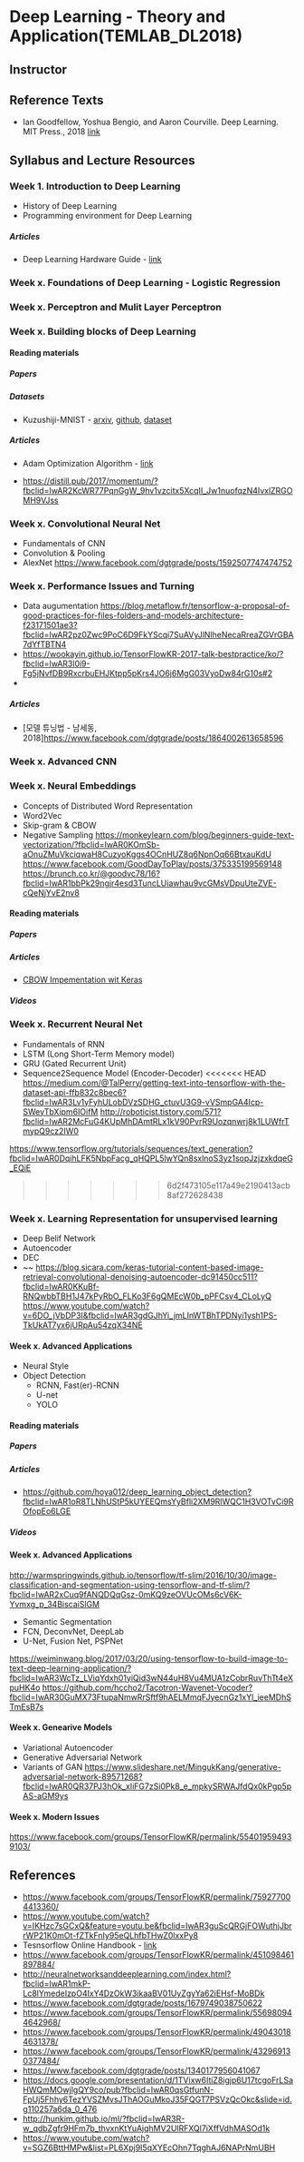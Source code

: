 # Deep Learning - Theory and Application(TEMLAB_DL2018)

## Instructor

## Reference Texts
- Ian Goodfellow, Yoshua Bengio, and Aaron Courville. Deep Learning. MIT Press., 2018 [link](https://github.com/janishar/mit-deep-learning-book-pdf)




## Syllabus and Lecture Resources
### Week 1. Introduction to Deep Learning
- History of Deep Learning
- Programming environment for Deep Learning


##### Articles
- Deep Learning Hardware Guide - [link](http://timdettmers.com/2018/12/16/deep-learning-hardware-guide/?fbclid=IwAR00w6IMdsIzAgeogyD7m87_qnoHxgk_FKCrZ5sLBRFfu3K2f6P4JNI6Rv0)

### Week x. Foundations of Deep Learning - Logistic Regression
### Week x. Perceptron and Mulit Layer Perceptron
### Week x. Building blocks of Deep Learning

#### Reading materials
##### Papers

##### Datasets
- Kuzushiji-MNIST - [arxiv](https://arxiv.org/abs/1812.01718?fbclid=IwAR04SwjXfrlVQxNiluqbrcS2-RKN8GTkMZyeIV5OMN-7liaVXPJZe23EUmY), [github](https://github.com/rois-codh/kmnist), [dataset](http://codh.rois.ac.jp/kmnist/?fbclid=IwAR2bv1XLI5YObvL0qrwIIi9eaLxPCSkV1pc8nJe3MyCaUUrjWqqjHXQZwtw)

##### Articles
- Adam Optimization Algorithm - [link](https://engmrk.com/adam-optimization-algorithm/?fbclid=IwAR2PTzeRAXv3RxM6Oq0bRJ0cArOg1ccGdQ2-ASqRr4mXyj_WA-wUF3qG5Ag)

- https://distill.pub/2017/momentum/?fbclid=IwAR2KcWR77PqnGgW_9hv1vzcitx5XcqII_Jw1nuofqzN4IvxlZRGOMH9VJss


### Week x. Convolutional Neural Net
- Fundamentals of CNN
- Convolution & Pooling
- AlexNet
https://www.facebook.com/dgtgrade/posts/1592507747474752

### Week x. Performance Issues and Turning
- Data augumentation
https://blog.metaflow.fr/tensorflow-a-proposal-of-good-practices-for-files-folders-and-models-architecture-f23171501ae3?fbclid=IwAR2pz0Zwc9PoC6D9FkYScqi7SuAVyJlNlheNecaRreaZGVrGBA7dYfTBTN4
- https://wookayin.github.io/TensorFlowKR-2017-talk-bestpractice/ko/?fbclid=IwAR3l0i9-Fg5jNvfDB9RxcrbuEHJKtpp5pKrs4JO6j6MgG03VyoDw84rG10s#2
-
##### Articles
- [모델 튜닝법 - 남세동, 2018]https://www.facebook.com/dgtgrade/posts/1864002613658596

### Week x. Advanced CNN
### Week x. Neural Embeddings
- Concepts of Distributed Word Representation
- Word2Vec
- Skip-gram & CBOW
- Negative Sampling
https://monkeylearn.com/blog/beginners-guide-text-vectorization/?fbclid=IwAR0KOmSb-aOnuZMuVkciqwaH8CuzyoKggs4OCnHUZ8q6NpnOq66BtxauKdU
https://www.facebook.com/GoodDayToPlay/posts/375335199569148
https://brunch.co.kr/@goodvc78/16?fbclid=IwAR1bbPk29ngjr4esd3TuncLUiawhau9vcGMsVDpuUteZVE-cQeNjYvE2nv8

#### Reading materials
##### Papers
##### Articles
- [CBOW Impementation wit Keras](https://www.kdnuggets.com/2018/04/implementing-deep-learning-methods-feature-engineering-text-data-cbow.html)

##### Videos


### Week x. Recurrent Neural Net
- Fundamentals of RNN
- LSTM (Long Short-Term Memory model)
- GRU (Gated Recurrent Unit)
- Sequence2Sequence Model (Encoder-Decoder)
<<<<<<< HEAD
https://medium.com/@TalPerry/getting-text-into-tensorflow-with-the-dataset-api-ffb832c8bec6?fbclid=IwAR3Lv1yFyhULobDVzSDHG_ctuvU3G9-vVSmpGA4Icp-SWeyTbXipm6IOifM
http://roboticist.tistory.com/571?fbclid=IwAR2McFuG4KUpMhDAmtRLx1kV90PvrR9Uozqnwrj8k1LUWfrTmypQ9cz2IW0

https://www.tensorflow.org/tutorials/sequences/text_generation?fbclid=IwAR0DqihLFK5NbpFacg_qHQPL5lwYQn8sxlnoS3yz1sopJzjzxkdqeG_EQiE

>>>>>>> 6d2f473105e117a49e2190413acb8af272628438

### Week x. Learning Representation for unsupervised learning
- Deep Belif Network
- Autoencoder
- DEC
- ~~
https://blog.sicara.com/keras-tutorial-content-based-image-retrieval-convolutional-denoising-autoencoder-dc91450cc511?fbclid=IwAR0KKuBf-RNQwbbTBH1J47kPyRbO_FLKo3F6gQMEcW0b_pPFCsv4_CLoLyQ
https://www.youtube.com/watch?v=6DO_jVbDP3I&fbclid=IwAR3gdGJhYi_jmLInWTBhTPDNyi1ysh1PS-TkUkAT7yx6jURpAu54zqX34NE


#### Week x. Advanced Applications
- Neural Style
- Object Detection
  - RCNN, Fast(er)-RCNN
  - U-net
  - YOLO


#### Reading materials
##### Papers
##### Articles
- https://github.com/hoya012/deep_learning_object_detection?fbclid=IwAR1oR8TLNhUStP5kUYEEQmsYyBfli2XM9RlWQC1H3VOTvCi9ROfopEo6LGE

##### Videos


#### Week x. Advanced Applications
http://warmspringwinds.github.io/tensorflow/tf-slim/2016/10/30/image-classification-and-segmentation-using-tensorflow-and-tf-slim/?fbclid=IwAR2xCuq9fANQDQqGsz-0mKQ9zeOVUcOMs6cV6K-Yvmxg_p_34BiscaiSlGM
  - Semantic Segmentation
  - FCN, DeconvNet, DeepLab
  - U-Net, Fusion Net, PSPNet

https://weiminwang.blog/2017/03/20/using-tensorflow-to-build-image-to-text-deep-learning-application/?fbclid=IwAR3WcTz_LViqYdxh01yiQid3wN44uH8Vu4MUA1zCobrRuvThTt4eXpuHK4o
https://github.com/hccho2/Tacotron-Wavenet-Vocoder?fbclid=IwAR30GuMX73FtupaNmwRrSftf9hAELMmqFJyecnGz1xYl_ieeMDhSTmEsB7s


#### Week x. Genearive Models
- Variational Autoencoder
- Generative Adversarial Network
- Variants of GAN
https://www.slideshare.net/MingukKang/generative-adversarial-network-89571268?fbclid=IwAR0QR37PJ3hOk_xIiFG7zSi0Pk8_e_mpkySRWAJfdQx0kPgp5pAS-aGM9ys

#### Week x. Modern Issues
https://www.facebook.com/groups/TensorFlowKR/permalink/554019594939103/

## References
- https://www.facebook.com/groups/TensorFlowKR/permalink/759277004413360/
- https://www.youtube.com/watch?v=IKHzc7sGCxQ&feature=youtu.be&fbclid=IwAR3guScQRGjFOWuthjJbrrWP21K0mOt-fZTkFnIy95eQLhfbTHwZ0lxxPy8
- Tesnsorflow Online Handbook - [link](https://www.facebook.com/MontrealAI/posts/723743667970894)
- https://www.facebook.com/groups/TensorFlowKR/permalink/451098461897884/
- http://neuralnetworksanddeeplearning.com/index.html?fbclid=IwAR1mkP-Lc8lYmedeIzpO4IxY4DzOkW3ikaaBV01UyZgyYa62iEHsf-MoBDk
- https://www.facebook.com/dgtgrade/posts/1679749038750622
- https://www.facebook.com/groups/TensorFlowKR/permalink/556980944642968/
- https://www.facebook.com/groups/TensorFlowKR/permalink/490430184631378/
- https://www.facebook.com/groups/TensorFlowKR/permalink/432969130377484/
- https://www.facebook.com/dgtgrade/posts/1340177956041067
- https://docs.google.com/presentation/d/1TVixw6ItiZ8igjp6U17tcgoFrLSaHWQmMOwjlgQY9co/pub?fbclid=IwAR0qsGtfunN-FpUj5Fhhy6TezYVSZMvsJThAOGuMkoJ35FQGT7PSVzQcOkc&slide=id.g110257a6da_0_476
- http://hunkim.github.io/ml/?fbclid=IwAR3R-w_qdbZgfr9HFm7b_thvxnKtYuAjqhMV2UlRFXQl7iXffVdhMASOd1k
- https://www.youtube.com/watch?v=SGZ6BttHMPw&list=PL6Xpj9I5qXYEcOhn7TqghAJ6NAPrNmUBH
<!-- ## Syllabus
#### ch 0. Programming environment setup
##### Python setup
  1. Python installation - [conda](https://www.youtube.com/watch?v=lqSNOIPGbns&index=5&list=PLBHVuYlKEkUJcXrgVu-bFx-One095BJ8I) , [atom](https://www.youtube.com/watch?v=cCxfLSIDfrk&index=6&list=PLBHVuYlKEkUJcXrgVu-bFx-One095BJ8I), [ML environment](https://www.youtube.com/watch?v=P4dOSb0jcUw&index=7&list=PLBHVuYlKEkUKnfbWvRCrwSuSeYh_QUlRl), [jupyter](https://www.youtube.com/watch?v=Hz_k_0sOv-w&index=8&list=PLBHVuYlKEkUKnfbWvRCrwSuSeYh_QUlRl)
  2. Pytorch - [Installation guide](./setup/README.md)
  3. Numpy - [Numpy in a nutshell](https://www.youtube.com/watch?v=aHthqCgsSFs&list=PLBHVuYlKEkULZLnKLzRq1CnNBOBlBTkqp)

##### Environments for deep learning machines
  - [Google Colab Tutorial](https://medium.com/deep-learning-turkey/google-colab-free-gpu-tutorial-e113627b9f5d)


#### ch 1. Introduction to NLP applications with Deep Learning
#### ch 2. Lanuage modeling
##### Class materials
| lecture | slide | video |
| --| --| --|
|A feature representation methof for text |[slide](https://1drv.ms/b/s!ApZ4mg7k2qYhgb9w0YVknfymIjTx4A) |~~video~~ |
|Languge Modeling |[slide](https://1drv.ms/b/s!ApZ4mg7k2qYhgb9w0YVknfymIjTx4A) | [video](https://vimeo.com/289888588)|
| Word embedding model - Word2vec |[slide](https://1drv.ms/b/s!ApZ4mg7k2qYhgb91RnMoYCOvh-Wg_g) |[video](https://vimeo.com/289888940) |
| Word2vec tricks - Hierarchical softmax & NCE loss |[slide](https://vimeo.com/292560864) |[video](https://vimeo.com/292559346) |
| GloVe & FastText |[slide](https://1drv.ms/b/s!ApZ4mg7k2qYhgcAfrAjTbMAYj7nsAQ) |[video](https://vimeo.com/292560272) |
| Sentence embeddings |[slide](https://1drv.ms/b/s!ApZ4mg7k2qYhgcAhuHt-u821RngETQ) |[video](https://vimeo.com/292560864) |

##### Reference papers
- [A Neural Probabilistic Language Model](http://www.jmlr.org/papers/volume3/bengio03a/bengio03a.pdf)
- [word2vec](https://papers.nips.cc/paper/5021-distributed-representations-of-words-and-phrases-and-their-compositionality.pdf)
- [word2vec_explained](https://arxiv.org/pdf/1402.3722.pdf)
- [doc2vec](https://cs.stanford.edu/~quocle/paragraph_vector.pdf)
- [GloVe](https://nlp.stanford.edu/pubs/glove.pdf)
- [fasttext](http://aclweb.org/anthology/Q/Q17/Q17-1010.pdf)
- [t-SNE](https://lvdmaaten.github.io/publications/papers/JMLR_2008.pdf)
- [Evaluation methods for unsupervised word embeddings](http://aclweb.org/anthology/D15-1036)

##### Dataset
- [A Million News Headlines](https://www.kaggle.com/therohk/million-headlines/)

##### Reading Materials - papers
| Name | URL | slide | video |
| ---  | ---- | ----| --- |
| Graph2Vec | https://link.springer.com/chapter/10.1007/978-3-319-73198-8_9 |  |  |
| Entity2Vec |http://www.di.unipi.it/~ottavian/files/wsdm15_fel.pdf|  |  |
| WordNet2Vec| https://arxiv.org/abs/1606.03335|  |  |
|Author2Vec |https://www.microsoft.com/en-us/research/publication/author2vec-learning-author-representations-by-combining-content-and-link-information/ |  [slide](slide/author2vec.pdf) |[video](https://vimeo.com/290894287)  |
|Paper2Vec |https://arxiv.org/pdf/1703.06587.pdf |  |  |
|Wikipedia2Vec |[github](https://wikipedia2vec.github.io/wikipedia2vec/), [paper](http://www.aclweb.org/anthology/K16-1025) | [slide](slide/wikipedia2vec.pdf) | [video](https://vimeo.com/290916448) |
|Sense2Vec |https://arxiv.org/abs/1511.06388 | [slide](sldie/sense2vec.pdf) |  [video](https://vimeo.com/290891986) |
|Ngram2Vec |http://www.aclweb.org/anthology/D17-1023 |  |  |
|morphology embeddings |http://aclweb.org/anthology/W/W13/W13-3512.pdf |  |  |
|char embeddings |http://aclweb.org/anthology/D15-1176 | [slide](https://docs.google.com/presentation/d/12QsX5wI3JwDkSq5pROP-v2-0JQutGLwuMSPPJKkv_Fk/edit?usp=sharing), |  [video](https://vimeo.com/290892980/e0a8501abc) |


##### Reading Materials - Blog
- [빈도수 세기의 놀라운 마법](https://ratsgo.github.io/from%20frequency%20to%20semantics/2017/03/11/embedding/)
- [Word embeddings: exploration, explanation, and exploitation](https://towardsdatascience.com/word-embeddings-exploration-explanation-and-exploitation-with-code-in-python-5dac99d5d795)
- Word2Vec overall
  - [word2vec tutorial](http://mccormickml.com/2016/04/19/word2vec-tutorial-the-skip-gram-model/)
  - [QA: Word2Vec Actual Target Probability from TensorFlowKR](https://www.facebook.com/groups/TensorFlowKR/permalink/743666392641088/)
  - [On word embeddings - Part 1](http://ruder.io/word-embeddings-1/)
- Hierarchical Softmax & Negative Sampling
  - [word2vec 관련 이론 정리](https://shuuki4.wordpress.com/2016/01/27/word2vec-%EA%B4%80%EB%A0%A8-%EC%9D%B4%EB%A1%A0-%EC%A0%95%EB%A6%AC/)
  - [Hierarchical Softmax](http://dalpo0814.tistory.com/7)
  - [Hierarchical Softmax](http://building-babylon.net/2017/08/01/hierarchical-softmax/)
  - [Hugo Larochelle's Lecture - hierarchical output layer](https://www.youtube.com/watch?v=B95LTf2rVWM)
  - [On word embeddings - Part 2: Approximating the Softmax](http://ruder.io/word-embeddings-softmax/)
- Visualization
  - [PCA vs t-SNE](https://medium.com/@luckylwk/visualising-high-dimensional-datasets-using-pca-and-t-sne-in-python-8ef87e7915b)
  - [How to Use t-SNE Effectively](https://distill.pub/2016/misread-tsne/)
- Trends of Word Embeddings
  - [Awesome2Vec](https://github.com/MaxwellRebo/awesome-2vec)
  - [Word embeddings in 2017: Trends and future directions](http://ruder.io/word-embeddings-2017/)


#### ch 3. Neural Network Archietures for NLP tasks

##### Class materials
| lecture | slide | video |
| --| --| --|
| Convolutional Neural Network |[slide]() | ~~video~~ |
| Text classification task  | [slide]()  | ~~video~~  |
| CNN for Text Classification (words) |[slide]() | ~~video~~ |
| CNN for Text Classification (characters) |[slide]() | ~~video~~ |
| Recurent Neural Networks |[slide]() | ~~video~~ |
| RNN for text tasks |[slide]() | ~~video~~ |
| Datasets and Tricks |[slide]() | ~~video~~ |


##### Reference papers
- [LSTM](https://static.googleusercontent.com/media/research.google.com/ko//pubs/archive/43905.pdf)
- [GRU](https://arxiv.org/pdf/1412.3555.pdf)
- [Convolutional Neural Networks for Sentence Classification](http://www.people.fas.harvard.edu/~yoonkim/data/sent-cnn.pdf)
- [Character-level Convolutional Networks for Text Classification](https://papers.nips.cc/paper/5782-character-level-convolutional-networks-for-text-classification.pdf)
- [Deep Convolutional Neural Networks for Sentiment Analysis of Short Texts](http://www.aclweb.org/anthology/C14-1008)
- [Dimensional Sentiment Analysis Using a Regional CNN-LSTM Model](http://anthology.aclweb.org/P16-2037)
- [Recursive Deep Models for Semantic Compositionality Over a Sentiment Treebank](http://www.aclweb.org/anthology/D13-1170)


##### Reading Materials - Blog
- LSTM Networks for Sentiment Analysis¶: http://deeplearning.net/tutorial/lstm.html
- ext By the Bay 2015: https://www.youtube.com/watch?v=tdLmf8t4oqM
- How to solve 90% of NLP problems: a step-by-step guide
 https://blog.insightdatascience.com/how-to-solve-90-of-nlp-problems-a-step-by-step-guide-fda605278e4e

##### Reading Materials - papers
| Name | URL | slide | video |
| ---  | ---- | ----| --- |
| BB_twtr at SemEval-2017 Task 4 | https://arxiv.org/abs/1704.06125 |  |  |
| Sentiment Classification  |http://www.aclweb.org/anthology/D15-1167   |   |   |
|Fast2Text Classification   |  https://arxiv.org/pdf/1607.01759.pdf |   |   |
|Automated Essay Scoring   |http://www.aclweb.org/old_anthology/D/D16/D16-1193.pdf   |   |   |
| Grammatical Error Correction |https://arxiv.org/abs/1801.08831   |   |   |
|Character Language Models   | https://www.aaai.org/ocs/index.php/AAAI/AAAI16/paper/viewFile/12489/12017|   |   |
|NER  |https://arxiv.org/pdf/1603.01360.pdf|   |   |
|CNN for Modelling Sentences   | http://aclweb.org/anthology/P/P14/P14-1062.pdf  |   |   |


#### ch 4. Machine Translation and Attention Mechanism
##### Class materials
| lecture | slide | video |
| --| --| --|
| Introduction to MT |[slide]() | ~~video~~ |
| Attnetion Mechanism  | [slide]()  | ~~video~~  |
| Transformer | [slide]() | [video](https://vimeo.com/303863180)  |

##### Reference papers
- [S2S](https://arxiv.org/pdf/1409.3215.pdf)
- [attention_paper](https://arxiv.org/abs/1409.0473)
- [BLUE](https://www.aclweb.org/anthology/P02-1040.pdf)
- [Attention Is All You Need](https://arxiv.org/abs/1706.03762)
-
##### Reading Materials - Blog
- [Sequence-to-Sequence 모델로 뉴스 제목 추출하기](https://ratsgo.github.io/natural%20language%20processing/2017/03/12/s2s/)
- [Attention 매카니즘](https://ratsgo.github.io/from%20frequency%20to%20semantics/2017/10/06/attention/)
-
- [Attention API로 간단히 어텐션 사용하기](http://freesearch.pe.kr/archives/4876)
- [Recursive Neural Networks](https://ratsgo.github.io/deep%20learning/2017/04/03/recursive/)


##### Reading Materials - papers
- [Pervasive Attention](https://arxiv.org/abs/1808.03867.pdf)
- https://arxiv.org/abs/1810.00660
- [BlackOut: Speeding up Recurrent Neural Network Language Models With Very Large Vocabularies](https://arxiv.org/abs/1511.06909)
- [Attention and Augmented Recurrent Neural Networks](https://distill.pub/2016/augmented-rnns/)


#### ch 5. Question and Answering Models

##### Reading Materials - papers
- [
Personalizing Dialogue Agents](https://arxiv.org/abs/1801.07243), [dataset](http://parl.ai/)

##### Reading Materials - Blog
- [Chat Smarter with Allo](https://ai.googleblog.com/2016/05/chat-smarter-with-allo.html) -->


<!-- #### ch 6. Dependency Parsing

##### Reading Materials - Blog
https://medium.com/@anupamme/paper-reading-1-assessing-the-ability-of-lstms-to-learn-syntax-sensitive-dependencies-by-linzen-739cec9d0212
https://ratsgo.github.io/korean%20linguistics/2017/04/29/parsing/


## Assignments

## Final Project



### Reference
https://github.com/keon/awesome-nlp/blob/master/README.md
https://github.com/dparlevliet/awesome-nlp
https://www.analyticsvidhya.com/blog/2018/12/best-data-science-machine-learning-projects-github/?fbclid=IwAR2VtTqnYCo4AsFBOAzwcp2f4dbB4Mu_R0FtJwkYV3aKzdqN5Z6pLv0Zl0E
https://arxiv.org/pdf/1412.3555.pdf
https://static.googleusercontent.com/media/research.google.com/ko//pubs/archive/43905.pdf
https://arxiv.org/pdf/1712.00170.pdf
https://arxiv.org/abs/1406.2661 -->
